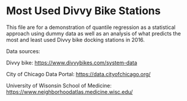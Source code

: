 # Most Used Divvy Bike Stations
This file are for a demonstration of quantile regression as a statistical approach using dummy data as well as an analysis of what predicts the most and least used Divvy bike docking stations in 2016.

Data sources:

Divvy bike: https://www.divvybikes.com/system-data

City of Chicago Data Portal: https://data.cityofchicago.org/

University of Wisonsin School of Medicine: https://www.neighborhoodatlas.medicine.wisc.edu/
